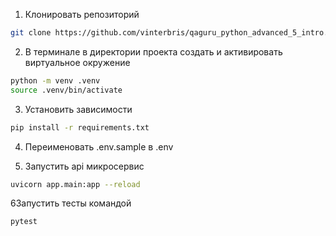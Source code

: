 1. Клонировать репозиторий 
```bash
git clone https://github.com/vinterbris/qaguru_python_advanced_5_intro.git
```
2. В терминале в директории проекта создать и активировать виртуальное окружение
```bash
python -m venv .venv 
source .venv/bin/activate 
```
3. Установить зависимости
```bash
pip install -r requirements.txt 
```
4. Переименовать .env.sample в .env

5. Запустить api микросервис
```bash
uvicorn app.main:app --reload
```
6Запустить тесты командой
```bash
pytest
```